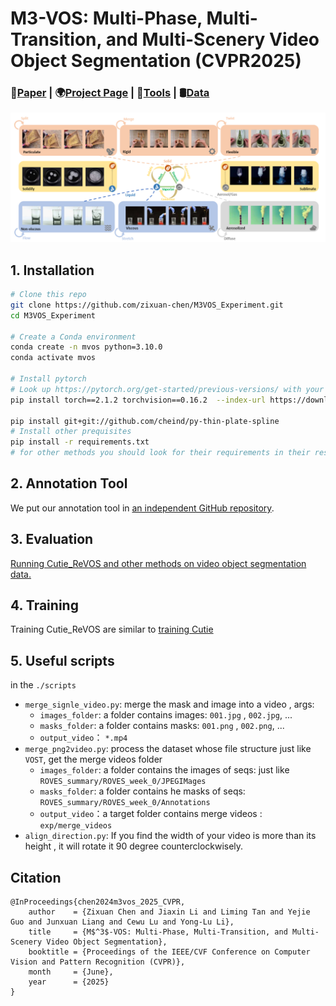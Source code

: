 # M3-VOS: Multi-Phase, Multi-Transition, and Multi-Scenery Video Object Segmentation (CVPR2025)
### 📝[Paper](https://arxiv.org/abs/2412.13803) | 🌍[Project Page](https://zixuan-chen.github.io/M-cube-VOS.github.io/) | 🤗[Tools](https://github.com/Lijiaxin0111/SemiAuto-Multi-Level-Annotation-Tool) | 🛢️[Data](https://drive.google.com/drive/folders/1qNSvE6dpkCHSs_8eZRo6vruLScCHl7oI?usp=sharing)

![alt text](./assets/teaser.png)

## 1. Installation
```bash
# Clone this repo
git clone https://github.com/zixuan-chen/M3VOS_Experiment.git
cd M3VOS_Experiment

# Create a Conda environment
conda create -n mvos python=3.10.0
conda activate mvos

# Install pytorch
# Look up https://pytorch.org/get-started/previous-versions/ with your cuda version for a correct command
pip install torch==2.1.2 torchvision==0.16.2  --index-url https://download.pytorch.org/whl/cu121

pip install git+git://github.com/cheind/py-thin-plate-spline
# Install other prequisites
pip install -r requirements.txt
# for other methods you should look for their requirements in their respective folders.
```

## 2. Annotation Tool
We put our annotation tool in [an independent GitHub repository](https://github.com/Lijiaxin0111/SemiAuto-Multi-Level-Annotation-Tool).

## 3. Evaluation

[Running Cutie_ReVOS and other methods on video object segmentation data.](docs/EVALUATION.md)

## 4. Training
Training Cutie_ReVOS are similar to [training Cutie](]/methods/Cutie/docs/TRAINING.md)


## 5. Useful scripts

in the `./scripts`

- `merge_signle_video.py`:  merge the mask and image into a video  , args:
  - `images_folder`:  a folder contains images: `001.jpg`  , `002.jpg`, ...
  - `masks_folder`:  a folder contains masks: `001.png`  , `002.png`, ...
  - `output_video`： `*.mp4`
- `merge_png2video.py`: process the dataset whose file structure just like `VOST`, get the merge videos folder
  - `images_folder`:  a folder contains the images of seqs:  just like `ROVES_summary/ROVES_week_0/JPEGIMages `
  - `masks_folder`:  a folder contains he masks of  seqs: `ROVES_summary/ROVES_week_0/Annotations`
  - `output_video`：a target folder contains  merge videos : `exp/merge_videos`
- `align_direction.py`: If you find the width of your video is more than its height , it will rotate it 90 degree  counterclockwisely.

## Citation
```
@InProceedings{chen2024m3vos_2025_CVPR,
    author    = {Zixuan Chen and Jiaxin Li and Liming Tan and Yejie Guo and Junxuan Liang and Cewu Lu and Yong-Lu Li},
    title     = {M$^3$-VOS: Multi-Phase, Multi-Transition, and Multi-Scenery Video Object Segmentation},
    booktitle = {Proceedings of the IEEE/CVF Conference on Computer Vision and Pattern Recognition (CVPR)},
    month     = {June},
    year      = {2025}
}
```

